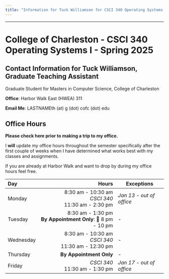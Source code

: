 ```yaml
---
title: "Information for Tuck Williamson for CSCI 340 Operating Systems I - "
---
```


-----
# College of Charleston - CSCI 340 Operating Systems I - Spring 2025



## Contact Information for Tuck Williamson, Graduate Teaching Assistant

Graduate Student for Masters in Computer Science, College of Charleston

**Office**: Harbor Walk East (HWEA) 311

**Email Me**: LASTNAMEth (at) g (dot) cofc (dot) edu

## Office Hours
**Please check here prior to making a trip to my office.**

I **will** update my office hours throughout the semester specifically after the first couple of weeks when I have determined what works best with my classes and assignments.

If you are already at Harbor Walk and want to drop by during my office hours feel free.

<!-- 
| Tuesday | **By Appointment Only** </br> 🌙 8 pm - 10 pm | - | 
| Thursday | **By Appointment Only** | - |
-->

| Day | Hours | Exceptions |
|:---|---:|---|
| Monday | 8:30 am - 10:30 am </br> _CSCI 340_ </br> 11:30 am - 2:30 pm | _Jan 13 - out of office_ |
| Tuesday | 8:30 am - 1:30 pm </br> **By Appointment Only**: 🌙 8 pm - 10 pm | - | 
| Wednesday | 8:30 am - 10:30 am </br>  _CSCI 340_ </br> 11:30 am - 12:30 pm | - |
| Thursday | **By Appointment Only** | - |
| Friday |  _CSCI 340_ </br> 11:30 am - 1:30 pm | _Jan 17 - out of office_ |


